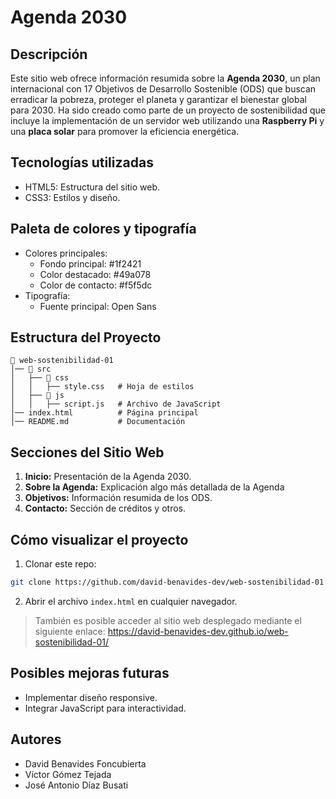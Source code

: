 # Agenda 2030

## Descripción

Este sitio web ofrece información resumida sobre la **Agenda 2030**, un plan internacional con 17 Objetivos de Desarrollo Sostenible (ODS) que buscan erradicar la pobreza, proteger el planeta y garantizar el bienestar global para 2030. Ha sido creado como parte de un proyecto de sostenibilidad que incluye la implementación de un servidor web utilizando una **Raspberry Pi** y una **placa solar** para promover la eficiencia energética.

## Tecnologías utilizadas

- HTML5: Estructura del sitio web.
- CSS3: Estilos y diseño.

## Paleta de colores y tipografía

- Colores principales:
  - Fondo principal: #1f2421
  - Color destacado: #49a078
  - Color de contacto: #f5f5dc
- Tipografía:
  - Fuente principal: Open Sans

## Estructura del Proyecto
```
📂 web-sostenibilidad-01
│── 📂 src
│   ├── 📂 css
│   │   ├── style.css   # Hoja de estilos
│   ├── 📂 js
│   │   ├── script.js   # Archivo de JavaScript
│── index.html          # Página principal
│── README.md           # Documentación
```

## Secciones del Sitio Web

1. **Inicio:** Presentación de la Agenda 2030.
2. **Sobre la Agenda:** Explicación algo más detallada de la Agenda
3. **Objetivos:** Información resumida de los ODS.
4. **Contacto:** Sección de créditos y otros.

## Cómo visualizar el proyecto

1. Clonar este repo:
```bash
git clone https://github.com/david-benavides-dev/web-sostenibilidad-01
```

2. Abrir el archivo `index.html` en cualquier navegador.

> También es posible acceder al sitio web desplegado mediante el siguiente enlace: https://david-benavides-dev.github.io/web-sostenibilidad-01/

## Posibles mejoras futuras

- Implementar diseño responsive.
- Integrar JavaScript para interactividad.

## Autores

- David Benavides Foncubierta
- Víctor Gómez Tejada
- José Antonio Díaz Busati
